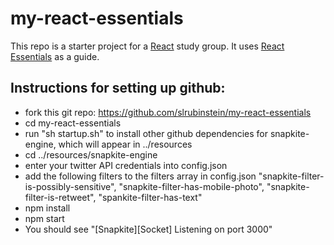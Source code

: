 # my-react-essentials

This repo is a starter project for a [React](https://facebook.github.io/react/) study group. It uses [React Essentials](https://github.com/fedosejev/react-essentials) as a guide.

## Instructions for setting up github:
- fork this git repo: https://github.com/slrubinstein/my-react-essentials
- cd my-react-essentials
- run "sh startup.sh" to install other github dependencies for snapkite-engine, which will appear in ../resources
- cd ../resources/snapkite-engine
- enter your twitter API credentials into config.json
- add the following filters to the filters array in config.json
	"snapkite-filter-is-possibly-sensitive",
	"snapkite-filter-has-mobile-photo",
	"snapkite-filter-is-retweet",
	"spankite-filter-has-text"
- npm install
- npm start
- You should see "[Snapkite][Socket] Listening on port 3000"

